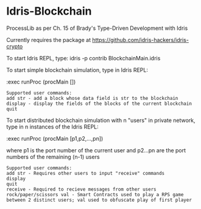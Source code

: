 # Idris-Blockchain

ProcessLib as per Ch. 15 of Brady's Type-Driven Development with Idris

Currently requires the package at https://github.com/idris-hackers/idris-crypto

To start Idris REPL, type:
idris -p contrib BlockchainMain.idris

To start simple blockchain simulation, type in Idris REPL:

:exec runProc (procMain [])

	Supported user commands:
	add str - add a block whose data field is str to the blockchain
	display - display the fields of the blocks of the current blockchain
	quit
	
To start distributed blockchain simulation with n "users" in private network,
type in n instances of the Idris REPL:

:exec runProc (procMain [p1,p2,...,pn])

where p1 is the port number of the current user and p2...pn are the port numbers
of the remaining (n-1) users

	Supported user commands:
	add str - Requires other users to input "receive" commands
	display
	quit
	receive - Required to recieve messages from other users
	rock/paper/scissors val - Smart Contracts used to play a RPS game between 2 distinct users; val used to obfuscate play of first player
	
